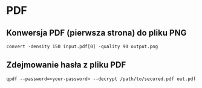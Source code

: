 # PDF

## Konwersja PDF (pierwsza strona) do pliku PNG

`convert -density 150 input.pdf[0] -quality 90 output.png`

## Zdejmowanie hasła z pliku PDF

`qpdf --password=<your-password> --decrypt /path/to/secured.pdf out.pdf`
